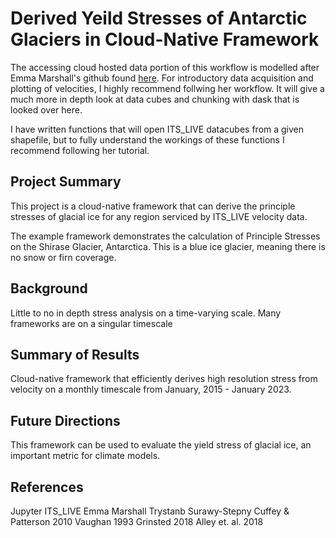# Derived Yeild Stresses of Antarctic Glaciers in Cloud-Native Framework


The accessing cloud hosted data portion of this workflow is modelled after Emma Marshall's github found [here](https://e-marshall.github.io/itslive/intro.html#). For introductory data acquisition and plotting of velocities, I highly recommend follwing her workflow. It will give a much more in depth look at data cubes and chunking with dask that is looked over here.

I have written functions that will open ITS_LIVE datacubes from a given shapefile, but to fully understand the workings of these functions I recommend following her tutorial. 

## Project Summary

This project is a cloud-native framework that can derive the principle stresses of glacial ice for any region serviced by ITS_LIVE velocity data.

The example framework demonstrates the calculation of Principle Stresses on the Shirase Glacier, Antarctica. This is a blue ice glacier, meaning there is no snow or firn coverage. 

## Background
Little to no in depth stress analysis on a time-varying scale. Many frameworks are on a singular timescale

## Summary of Results
Cloud-native framework that efficiently derives high resolution stress from velocity on a monthly timescale from January, 2015 - January 2023.

## Future Directions
This framework can be used to evaluate the yield stress of glacial ice, an important metric for climate models. 

## References
Jupyter
ITS_LIVE
Emma Marshall
Trystanb Surawy-Stepny
Cuffey & Patterson 2010
Vaughan 1993
Grinsted 2018
Alley et. al. 2018